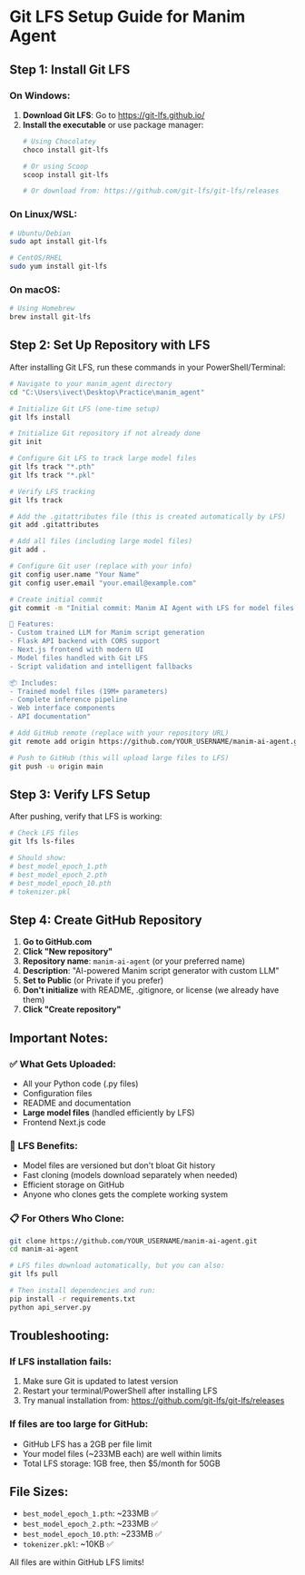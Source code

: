 # Git LFS Setup Guide for Manim Agent

## Step 1: Install Git LFS

### On Windows:
1. **Download Git LFS**: Go to https://git-lfs.github.io/
2. **Install the executable** or use package manager:
   ```powershell
   # Using Chocolatey
   choco install git-lfs
   
   # Or using Scoop
   scoop install git-lfs
   
   # Or download from: https://github.com/git-lfs/git-lfs/releases
   ```

### On Linux/WSL:
```bash
# Ubuntu/Debian
sudo apt install git-lfs

# CentOS/RHEL
sudo yum install git-lfs
```

### On macOS:
```bash
# Using Homebrew
brew install git-lfs
```

## Step 2: Set Up Repository with LFS

After installing Git LFS, run these commands in your PowerShell/Terminal:

```bash
# Navigate to your manim_agent directory
cd "C:\Users\ivect\Desktop\Practice\manim_agent"

# Initialize Git LFS (one-time setup)
git lfs install

# Initialize Git repository if not already done
git init

# Configure Git LFS to track large model files
git lfs track "*.pth"
git lfs track "*.pkl"

# Verify LFS tracking
git lfs track

# Add the .gitattributes file (this is created automatically by LFS)
git add .gitattributes

# Add all files (including large model files)
git add .

# Configure Git user (replace with your info)
git config user.name "Your Name"
git config user.email "your.email@example.com"

# Create initial commit
git commit -m "Initial commit: Manim AI Agent with LFS for model files

🤖 Features:
- Custom trained LLM for Manim script generation  
- Flask API backend with CORS support
- Next.js frontend with modern UI
- Model files handled with Git LFS
- Script validation and intelligent fallbacks

📦 Includes:
- Trained model files (19M+ parameters)
- Complete inference pipeline
- Web interface components
- API documentation"

# Add GitHub remote (replace with your repository URL)
git remote add origin https://github.com/YOUR_USERNAME/manim-ai-agent.git

# Push to GitHub (this will upload large files to LFS)
git push -u origin main
```

## Step 3: Verify LFS Setup

After pushing, verify that LFS is working:

```bash
# Check LFS files
git lfs ls-files

# Should show:
# best_model_epoch_1.pth
# best_model_epoch_2.pth  
# best_model_epoch_10.pth
# tokenizer.pkl
```

## Step 4: Create GitHub Repository

1. **Go to GitHub.com**
2. **Click "New repository"**
3. **Repository name**: `manim-ai-agent` (or your preferred name)
4. **Description**: "AI-powered Manim script generator with custom LLM"
5. **Set to Public** (or Private if you prefer)
6. **Don't initialize** with README, .gitignore, or license (we already have them)
7. **Click "Create repository"**

## Important Notes:

### ✅ **What Gets Uploaded:**
- All your Python code (.py files)
- Configuration files
- README and documentation
- **Large model files** (handled efficiently by LFS)
- Frontend Next.js code

### 🎯 **LFS Benefits:**
- Model files are versioned but don't bloat Git history
- Fast cloning (models download separately when needed)
- Efficient storage on GitHub
- Anyone who clones gets the complete working system

### 📋 **For Others Who Clone:**
```bash
git clone https://github.com/YOUR_USERNAME/manim-ai-agent.git
cd manim-ai-agent

# LFS files download automatically, but you can also:
git lfs pull

# Then install dependencies and run:
pip install -r requirements.txt
python api_server.py
```

## Troubleshooting:

### If LFS installation fails:
1. Make sure Git is updated to latest version
2. Restart your terminal/PowerShell after installing LFS
3. Try manual installation from: https://github.com/git-lfs/git-lfs/releases

### If files are too large for GitHub:
- GitHub LFS has a 2GB per file limit
- Your model files (~233MB each) are well within limits
- Total LFS storage: 1GB free, then $5/month for 50GB

## File Sizes:
- `best_model_epoch_1.pth`: ~233MB ✅
- `best_model_epoch_2.pth`: ~233MB ✅  
- `best_model_epoch_10.pth`: ~233MB ✅
- `tokenizer.pkl`: ~10KB ✅

All files are within GitHub LFS limits!